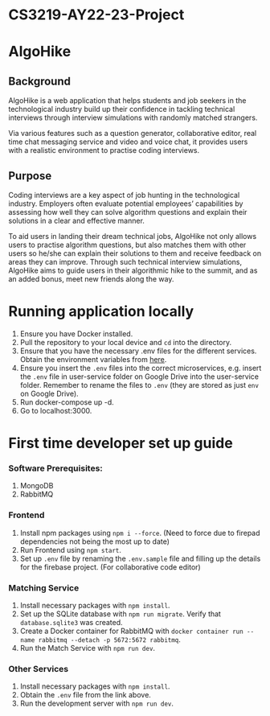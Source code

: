 # CS3219-AY22-23-Project

# AlgoHike
## Background
AlgoHike is a web application that helps students and job seekers in the technological industry build up their confidence in tackling technical interviews through interview simulations with randomly matched strangers.

Via various features such as a question generator, collaborative editor, real time chat messaging service and video and voice chat, it provides users with a realistic environment to practise coding interviews.

## Purpose
Coding interviews are a key aspect of job hunting in the technological industry. Employers often evaluate potential employees’ capabilities by assessing how well they can solve algorithm questions and explain their solutions in a clear and effective manner. 

To aid users in landing their dream technical jobs, AlgoHike not only allows users to practise algorithm questions, but also matches them with other users so he/she can explain their solutions to them and receive feedback on areas they can improve. Through such technical interview simulations, AlgoHike aims to guide users in their algorithmic hike to the summit, and as an added bonus, meet new friends along the way.



# Running application locally
1. Ensure you have Docker installed.
2. Pull the repository to your local device and `cd` into the directory.
3. Ensure that you have the necessary .env files for the different services. Obtain the environment variables from [here](https://drive.google.com/drive/folders/19W-aJ8sCx0g9EkEqVuJvIHJppAJ8o36U).
4. Ensure you insert the `.env` files into the correct microservices, e.g. insert the `.env` file in user-service folder on Google Drive into the user-service folder. Remember to rename the files to `.env` (they are stored as just `env` on Google Drive).
5. Run docker-compose up -d.
6. Go to localhost:3000.

# First time developer set up guide
### Software Prerequisites: 
1. MongoDB
2. RabbitMQ

### Frontend
1. Install npm packages using `npm i --force`. (Need to force due to firepad dependencies not being the most up to date)
2. Run Frontend using `npm start`.
3. Set up `.env` file by renaming the `.env.sample` file and filling up the details for the firebase project. (For collaborative code editor)

### Matching Service
1. Install necessary packages with `npm install`.
2. Set up the SQLite database with `npm run migrate`. Verify that `database.sqlite3` was created.
3. Create a Docker container for RabbitMQ with `docker container run --name rabbitmq --detach -p 5672:5672 rabbitmq`.
4. Run the Match Service with `npm run dev`.

### Other Services
1. Install necessary packages with `npm install`.
2. Obtain the `.env` file from the link above.
3. Run the development server with `npm run dev`.

